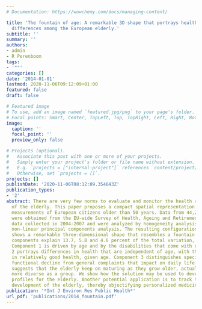 ```yaml
---
# Documentation: https://wowchemy.com/docs/managing-content/

title: 'The fountain of age: A remarkable 3D shape that portrays health and functional
  differences among the European elderly.'
subtitle: ''
summary: ''
authors:
- admin
- R Perenboom
tags:
- '""'
categories: []
date: '2014-01-01'
lastmod: 2020-11-06T09:12:09+01:00
featured: false
draft: false

# Featured image
# To use, add an image named `featured.jpg/png` to your page's folder.
# Focal points: Smart, Center, TopLeft, Top, TopRight, Left, Right, BottomLeft, Bottom, BottomRight.
image:
  caption: ''
  focal_point: ''
  preview_only: false

# Projects (optional).
#   Associate this post with one or more of your projects.
#   Simply enter your project's folder or file name without extension.
#   E.g. `projects = ["internal-project"]` references `content/project/deep-learning/index.md`.
#   Otherwise, set `projects = []`.
projects: []
publishDate: '2020-11-06T08:12:09.354643Z'
publication_types:
- '2'
abstract: There are very few norms to evaluate and monitor the health and functioning
  of the elderly. This paper proposes a compact spatial representation of 25 health
  measurements of European citizens older than 50 years. Data from 44,285 unique individuals
  were obtained from the EU-wide Survey of Health, Ageing and Retirement in Europe(SHARE)
  data collected in 2004-2007 and were analyzed by homogeneity analysis, a form of
  non-linear principal components analysis. The resulting configuration of persons
  shows a remarkable three-dimensional shape that resembles a fountain. The three
  components explain 13.7, 5.8 and 4.6 percent of the total variation, respectively.
  Component 1 is driven by age and by the disabilities that come with old age. Component
  2 portrays differences in health that are independent of age, with the high scores
  in relatively good health, given age. Component 3 distinguishes specific types of
  functional decline from general complaints that impact on daily life. The shape
  suggests that the elderly keep on maturing as they grow older, actually becoming
  more diverse as a group. We show how the solution may be used to develop and support
  profiles for the elderly. Another potential application is to track the individual
  development of the elderly, thereby objectifying personalized medicine.
publication: '*Int J Environ Res Public Health*'
url_pdf: 'publications/2014_fountain.pdf'
---
```

